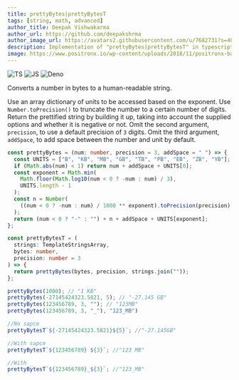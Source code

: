 ```yaml
---
title: prettyBytes|prettyBytesT
tags: [string, math, advanced]
author_title: Deepak Vishwakarma
author_url: https://github.com/deepakshrma
author_image_url: https://avatars2.githubusercontent.com/u/7682731?s=400
description: Implementation of "prettyBytes|prettyBytesT" in typescript, javascript and deno.
image: https://www.positronx.io/wp-content/uploads/2018/11/positronx-banner-1152-1.jpg
---
```


![TS](https://img.shields.io/badge/supports-typescript-blue.svg?style=flat-square)
![JS](https://img.shields.io/badge/supports-javascript-yellow.svg?style=flat-square)
![Deno](https://img.shields.io/badge/supports-deno-green.svg?style=flat-square)

Converts a number in bytes to a human-readable string.

Use an array dictionary of units to be accessed based on the exponent.
Use `Number.toPrecision()` to truncate the number to a certain number of digits.
Return the prettified string by building it up, taking into account the supplied options and whether it is negative or not.
Omit the second argument, `precision`, to use a default precision of `3` digits.
Omit the third argument, `addSpace`, to add space between the number and unit by default.

```ts title="typescript"
const prettyBytes = (num: number, precision = 3, addSpace = " ") => {
  const UNITS = ["B", "KB", "MB", "GB", "TB", "PB", "EB", "ZB", "YB"];
  if (Math.abs(num) < 1) return num + addSpace + UNITS[0];
  const exponent = Math.min(
    Math.floor(Math.log10(num < 0 ? -num : num) / 3),
    UNITS.length - 1
  );
  const n = Number(
    ((num < 0 ? -num : num) / 1000 ** exponent).toPrecision(precision)
  );
  return (num < 0 ? "-" : "") + n + addSpace + UNITS[exponent];
};

const prettyBytesT = (
  strings: TemplateStringsArray,
  bytes: number,
  precision: number = 3
) => {
  return prettyBytes(bytes, precision, strings.join(""));
};
```

```ts title="typescript"
prettyBytes(1000); // "1 KB"
prettyBytes(-27145424323.5821, 5); // "-27.145 GB"
prettyBytes(123456789, 3, ""); // "123MB"
prettyBytes(123456789, 3, "_"), "123_MB")

//No sapce
prettyBytesT`${-27145424323.5821}${5}`; //"-27.145GB"

//With sapce
prettyBytesT`${123456789} ${3}`; //"123 MB"

//With _
prettyBytesT`${123456789}_${3}`; //"123_MB"
```
